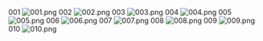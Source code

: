 001
![001.png](001.png)
002
![002.png](002.png)
003
![003.png](003.png)
004
![004.png](004.png)
005
![005.png](005.png)
006
![006.png](006.png)
007
![007.png](007.png)
008
![008.png](008.png)
009
![009.png](009.png)
010
![010.png](010.png)
